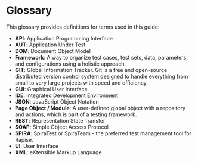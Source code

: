 # Glossary

This glossary provides definitions for terms used in this guide:

- **API**: Application Programming Interface
- **AUT**: Application Under Test
- **DOM**: Document Object Model
- **Framework**: A way to organize test cases, test sets, data, parameters, and configurations using a holistic approach.
- **GIT**: Global Information Tracker. Git is a free and open-source distributed version control system designed to handle everything from small to very large projects with speed and efficiency.
- **GUI**: Graphical User Interface
- **IDE**: Integrated Development Environment
- **JSON**: JavaScript Object Notation
- **Page Object / Module**: A user-defined global object with a repository and actions, which is part of a testing framework.
- **REST**: REpresentation State Transfer
- **SOAP**: Simple Object Access Protocol
- **SPIRA**: SpiraTest or SpiraTeam - the preferred test management tool for Rapise.
- **UI**: User Interface
- **XML**: eXtensible Markup Language